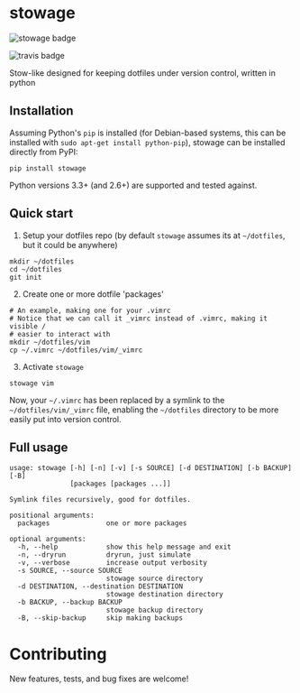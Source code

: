 # stowage

![stowage badge](https://badge.fury.io/py/stowage.png)

![travis badge](https://travis-ci.org/michaelpb/stowage.png?branch=master)

Stow-like designed for keeping dotfiles under version control, written in python


## Installation

Assuming Python's `pip` is installed (for Debian-based systems, this can be
installed with `sudo apt-get install python-pip`), stowage can be installed
directly from PyPI:

```
pip install stowage
```

Python versions 3.3+ (and 2.6+) are supported and tested against.

## Quick start

1. Setup your dotfiles repo (by default `stowage` assumes its at `~/dotfiles`,
but it could be anywhere)

```
mkdir ~/dotfiles
cd ~/dotfiles
git init
```

2. Create one or more dotfile 'packages'

```
# An example, making one for your .vimrc
# Notice that we can call it _vimrc instead of .vimrc, making it visible /
# easier to interact with
mkdir ~/dotfiles/vim
cp ~/.vimrc ~/dotfiles/vim/_vimrc
```
3. Activate `stowage`

```
stowage vim
```

Now, your `~/.vimrc` has been replaced by a symlink to the
`~/dotfiles/vim/_vimrc` file, enabling the `~/dotfiles` directory to be more
easily put into version control.

## Full usage

```
usage: stowage [-h] [-n] [-v] [-s SOURCE] [-d DESTINATION] [-b BACKUP] [-B]
               [packages [packages ...]]

Symlink files recursively, good for dotfiles.

positional arguments:
  packages              one or more packages

optional arguments:
  -h, --help            show this help message and exit
  -n, --dryrun          dryrun, just simulate
  -v, --verbose         increase output verbosity
  -s SOURCE, --source SOURCE
                        stowage source directory
  -d DESTINATION, --destination DESTINATION
                        stowage destination directory
  -b BACKUP, --backup BACKUP
                        stowage backup directory
  -B, --skip-backup     skip making backups
```

# Contributing

New features, tests, and bug fixes are welcome!

